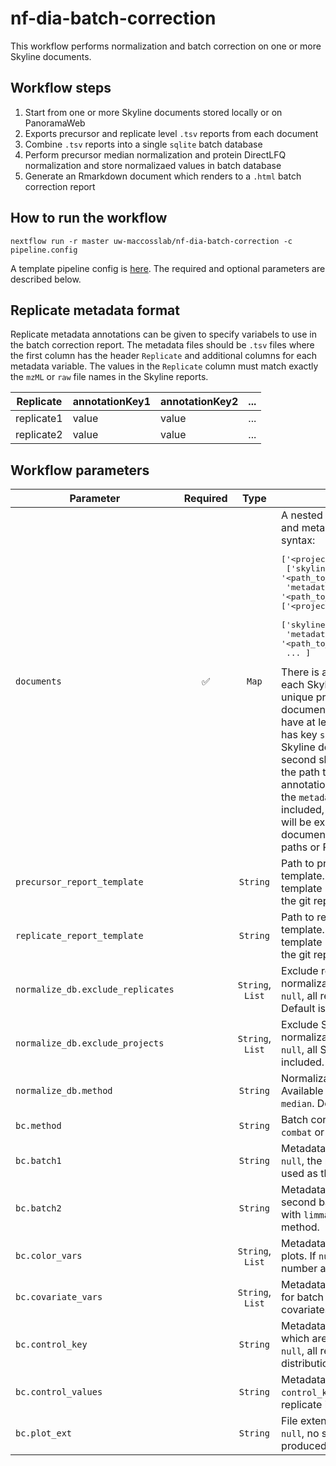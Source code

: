 # nf-dia-batch-correction

This workflow performs normalization and batch correction on one or more Skyline documents.

## Workflow steps

1. Start from one or more Skyline documents stored locally or on PanoramaWeb
2. Exports precursor and replicate level `.tsv` reports from each document
3. Combine `.tsv` reports into a single `sqlite` batch database
4. Perform precursor median normalization and protein DirectLFQ normalization and store normalizaed values in batch database
5. Generate an Rmarkdown document which renders to a `.html` batch correction report

## How to run the workflow

```
nextflow run -r master uw-maccosslab/nf-dia-batch-correction -c pipeline.config
```

A template pipeline config is [here](https://raw.githubusercontent.com/uw-maccosslab/nf-dia-batch-correction/master/resources/pipeline.config). The required and optional parameters are described below.

## Replicate metadata format
Replicate metadata annotations can be given to specify variabels to use in the batch correction report. The metadata files should be `.tsv` files where the first column has the header `Replicate` and additional columns for each metadata variable. The values in the `Replicate` column must match exactly the `mzML` or `raw` file names in the Skyline reports.

| Replicate | annotationKey1 | annotationKey2 | ... |
| --------- | -------------- | -------------- | ----|
| replicate1 | value | value | ... |
| replicate2 | value | value | ... |

## Workflow parameters 

| Parameter | Required | Type | Description |
| --------- | :----: | :----: | ----------- |
| `documents` | :white_check_mark: | `Map` | A nested `Map` of Skyline documents and metadata files with the following syntax: <pre>['<project_1>':<br>   ['skyline': '<path_to_skyline_doc>',<br>    'metadata': '<path_to_metadata_tsv>'] <br>['<project_2>':<br>   ['skyline': '<path_to_skyline_doc>',<br>    'metadata': '<path_to_metadata_tsv>'], <br>  ... ] </pre> There is a slot in the top level `Map` for each Skyline document. The key is a unique project name for the document. The sub-map should have at least 1 slot. The required slot has key `skyline` with the path to the Skyline document. Optionally, a second slot with the key `metadata` is the path to the replicate metadata annotations for the the document. If the `metadata` key is `null` or not included, the metadata annotations will be exported from the skyline document. File paths can be local file paths or Panorama WebDav urls. |
| `precursor_report_template` |  | `String` | Path to precursor quality report template. By default the report template in the [resources](https://github.com/uw-maccosslab/nf-dia-batch-correction/tree/master/resources) directory in the git repo is used. |
| `replicate_report_template` |  | `String` | Path to replicate quality report template. By default the report template in the [resources](https://github.com/uw-maccosslab/nf-dia-batch-correction/tree/master/resources) directory in the git repo is used. |
| `normalize_db.exclude_replicates` |  | `String`, `List` | Exclude replicate(s) from normalizaton and batch correction. If `null`, all replicates are included. Default is `null`. |
| `normalize_db.exclude_projects` |  | `String`, `List` | Exclude Skyline document(s) from normalizaton and batch correction. If `null`, all Skyline documents are included. Default is `null`. |
| `normalize_db.method` |  | `String` | Normalization method to use. Available options are `DirectLFQ` and `median`. Default is `DirectLFQ` |
| `bc.method` |  | `String` | Batch correction method. Either `combat` or `limma`. `combat` is the default. |
| `bc.batch1` |  | `String` | Metadata key for batch level 1. If `null`, the project name in `documents` is used as the batch variable. |
| `bc.batch2` |  | `String` | Metadata key for batch level 2. A second batch level is only supported with `limma` as the batch correction method. |
| `bc.color_vars` |  | `String`, `List` | Metadata key(s) used to color PCA plots. If `null`, batch and acquisition number are used to color plots. |
| `bc.covariate_vars` |  | `String`, `List` | Metadata key(s) to use as covariates for batch correction.  If `null`, no covariates are used. |
| `bc.control_key` |  | `String` | Metadata key indicating replicates which are controls for CV plots. If `null`, all replicates are used in CV distribution plot. |
| `bc.control_values` |  | `String` | Metadata value(s) mapping to `control_key` indicating whether a replicate is a control.
| `bc.plot_ext` |  | `String` | File extension for standalone plots. If `null`, no standalone plots are produced. |

